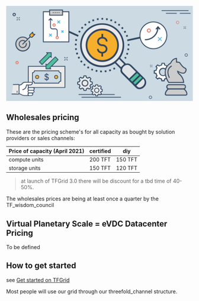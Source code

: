 ![](img/tfgrid_pricing.png)

## Wholesales pricing

These are the pricing scheme's for all capacity as bought by solution providers or sales channels:

| Price of capacity (April 2021) | certified | diy     |
| ------------------------------ | --------- | ------- |
| compute units                  | 200 TFT   | 150 TFT |
| storage units                  | 150 TFT   | 120 TFT |

> at launch of TFGrid 3.0 there will be discount for a tbd time of 40-50%.

The wholesales prices are being at least once a quarter by the TF_wisdom_council

## Virtual Planetary Scale = eVDC Datacenter Pricing 

To be defined

## How to get started

see [Get started on TFGrid](threefold:use_tfgrid)

Most people will use our grid through our threefold_channel structure.